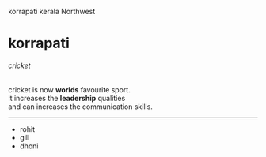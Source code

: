 korrapati kerala Northwest 


# korrapati
###### cricket

cricket is now **worlds** favourite sport.<br>
it increases the **leadership** qualities <br> and can increases the communication skills. 

***

* rohit
* gill
* dhoni
